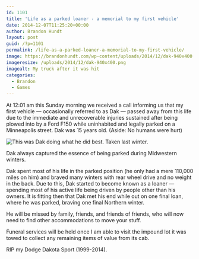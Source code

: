 ```yaml
---
id: 1101
title: 'Life as a parked loaner - a memorial to my first vehicle'
date: 2014-12-07T11:25:20+00:00
author: Brandon Hundt
layout: post
guid: /?p=1101
permalink: /life-as-a-parked-loaner-a-memorial-to-my-first-vehicle/
image: https://brandonhundt.com/wp-content/uploads/2014/12/dak-940x400.png
imageresize: /uploads/2014/12/dak-940x400.png
imagealt: My truck after it was hit
categories:
  - Brandon
  - Games
---
```

At 12:01 am this Sunday morning we received a call informing us that my first vehicle — occasionally referred to as Dak — passed away from this life due to the immediate and unrecoverable injuries sustained after being plowed into by a Ford F150 while uninhabited and legally parked on a Minneapolis street. Dak was 15 years old. (Aside: No humans were hurt)<!--more-->

<div id="attachment_1103" class="wp-caption alignright">
  <img class="size-medium wp-image-1103" src="/wp-content/uploads/2014/12/dak-alive-300x225.jpg" alt="This was Dak doing what he did best. Taken last winter." width="300" height="225" srcset="/wp-content/uploads/2014/12/dak-alive-300x225.jpg 300w, /wp-content/uploads/2014/12/dak-alive.jpg 960w" sizes="(max-width: 300px) 100vw, 300px" />

  <p class="wp-caption-text">
    Dak always captured the essence of being parked during Midwestern winters.
  </p>
</div>

Dak spent most of his life in the parked position (he only had a mere 110,000 miles on him) and braved many winters with rear wheel drive and no weight in the back. Due to this, Dak started to become known as a loaner — spending most of his active life being driven by people other than his owners. It is fitting then that Dak met his end while out on one final loan, where he was parked, braving one final Northern winter.

He will be missed by family, friends, and friends of friends, who will now need to find other accommodations to move your stuff.

Funeral services will be held once I am able to visit the impound lot it was towed to collect any remaining items of value from its cab.

RIP my Dodge Dakota Sport (1999-2014).
